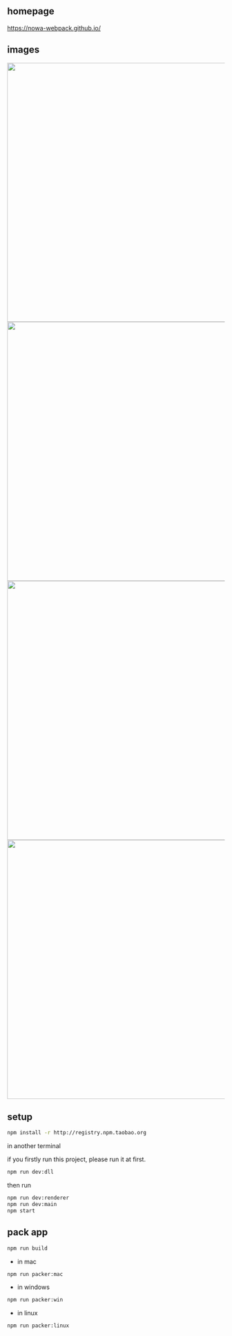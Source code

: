 ## homepage

https://nowa-webpack.github.io/

## images

<img src="https://raw.githubusercontent.com/nowa-webpack/nowa-gui/master/doc/detailp.png" width="600" />
<br/>
<img src="https://raw.githubusercontent.com/nowa-webpack/nowa-gui/master/doc/newp.png" width="600"/>
<br/>
<img src="https://raw.githubusercontent.com/nowa-webpack/nowa-gui/master/doc/pkg.png" width="600"/>
<br/>
<img src="https://raw.githubusercontent.com/nowa-webpack/nowa-gui/master/doc/set1.png" width="600"/>
<br/>


## setup

```bash
npm install -r http://registry.npm.taobao.org
```

in another terminal

if you firstly run this project, please run it at first.

```bash
npm run dev:dll
```

then run

```bash
npm run dev:renderer
npm run dev:main
npm start


```

## pack app

```bash
npm run build

```

* in mac 

```bash
npm run packer:mac
```

* in windows

```bash
npm run packer:win
```

* in linux

```bash
npm run packer:linux
```






